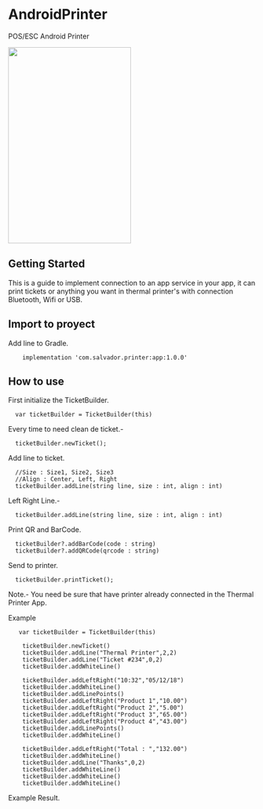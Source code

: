 # AndroidPrinter
POS/ESC Android Printer

<img src="https://raw.githubusercontent.com/salvadordeveloper/AndroidPrinter/master/screenshots/screenshoot.jpg" width="250" height="400"/>


## Getting Started

This is a guide to implement connection to an app service in your app, it can print tickets or anything you want in thermal printer's with connection Bluetooth, Wifi or USB.

## Import to proyect

Add line to Gradle.

```
    implementation 'com.salvador.printer:app:1.0.0'
```

## How to use

First initialize the TicketBuilder.

```
  var ticketBuilder = TicketBuilder(this)
```

Every time to need clean de ticket.-

```
  ticketBuilder.newTicket();
```

Add line to ticket.


```
  //Size : Size1, Size2, Size3
  //Align : Center, Left, Right
  ticketBuilder.addLine(string line, size : int, align : int)
```

Left Right Line.-

```
  ticketBuilder.addLine(string line, size : int, align : int)
```

Print QR and BarCode.

```
  ticketBuilder?.addBarCode(code : string)
  ticketBuilder?.addQRCode(qrcode : string)
```

Send to printer.

```
  ticketBuilder.printTicket();
```

Note.- You need be sure that have printer already connected in the Thermal Printer App.

Example 
```
   var ticketBuilder = TicketBuilder(this)
   
    ticketBuilder.newTicket()
    ticketBuilder.addLine("Thermal Printer",2,2)
    ticketBuilder.addLine("Ticket #234",0,2)
    ticketBuilder.addWhiteLine()

    ticketBuilder.addLeftRight("10:32","05/12/18")
    ticketBuilder.addWhiteLine()
    ticketBuilder.addLinePoints()
    ticketBuilder.addLeftRight("Product 1","10.00")
    ticketBuilder.addLeftRight("Product 2","5.00")
    ticketBuilder.addLeftRight("Product 3","65.00")
    ticketBuilder.addLeftRight("Product 4","43.00")
    ticketBuilder.addLinePoints()
    ticketBuilder.addWhiteLine()

    ticketBuilder.addLeftRight("Total : ","132.00")
    ticketBuilder.addWhiteLine()
    ticketBuilder.addLine("Thanks",0,2)
    ticketBuilder.addWhiteLine()
    ticketBuilder.addWhiteLine()
    ticketBuilder.addWhiteLine()

```

Example Result.














